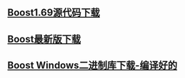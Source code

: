## [Boost1.69源代码下载](https://dl.bintray.com/boostorg/release/1.69.0/source/)
## [Boost最新版下载](https://www.boost.org/users/download/)
## [Boost Windows二进制库下载-编译好的](https://sourceforge.net/projects/boost/files/boost-binaries/)
